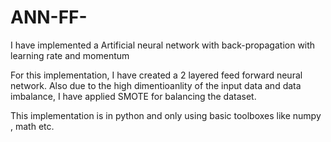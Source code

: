 # ANN-FF-
I have implemented a Artificial neural network with back-propagation with learning rate and momentum


For this implementation, I have created a  2 layered feed forward neural network. Also due to the high dimentioanlity of the input data and data imbalance, I have applied SMOTE for balancing the dataset. 

This implementation is in python and only using basic toolboxes like numpy , math etc.
